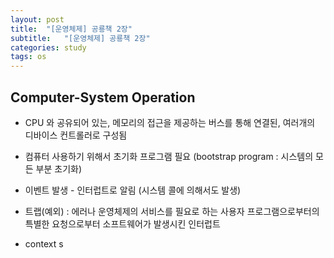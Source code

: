 ```yaml
---
layout: post
title:  "[운영체제] 공룡책 2장"
subtitle:   "[운영체제] 공룡책 2장"
categories: study
tags: os
---
```


## Computer-System Operation  


- CPU 와 공유되어 있는, 메모리의 접근을 제공하는 버스를 통해 연결된, 여러개의 디바이스 컨트롤러로 구성됨
- 컴퓨터 사용하기 위해서 초기화 프로그램 필요 (bootstrap program : 시스템의 모든 부분 초기화)
- 이벤트 발생 - 인터럽트로 알림 (시스템 콜에 의해서도 발생) 
- 트랩(예외) : 에러나 운영체제의 서비스를 필요로 하는 사용자 프로그램으로부터의 특별한 요청으로부터 소프트웨어가 발생시킨 인터럽트


- context s